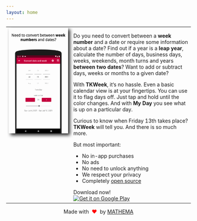 ```yaml
---
layout: home
---
```


<table style="width: 100%; border: none">
<tr>
<td valign="top" style="width: 35%; border: none">
<img style="-webkit-filter: drop-shadow(5px 5px 5px #222); filter: drop-shadow(5px 5px 5px #222);" src="assets/screenshots.gif" />
</td>
<td valign="top" style="border: none">
<p>Do you need to convert between a <strong>week number</strong> and a date or require some information about a date? Find out if a year is a <strong>leap year</strong>, calculate the number of days, business days, weeks, weekends, month turns and years <strong>between two dates</strong>? Want to add or subtract days, weeks or months to a given date?</p>
<p>With <strong>TKWeek</strong>, it‘s no hassle. Even a basic calendar view is at your fingertips. You can use it to flag days off. Just tap and hold until the color changes. And with <strong>My Day</strong> you see what is up on a particular day.</p>
<p>Curious to know when Friday 13th takes place? <strong>TKWeek</strong> will tell you. And there is so much more.</p><p>But most important:</p>

<ul>
<li>No in-app purchases</li>
<li>No ads</li>
<li>No need to unlock anything</li>
<li>We respect your privacy</li>
<li>Completely <a href="https://github.com/MATHEMA-GmbH/TKWeek">open source</a></li>
</ul>
Download now!
<br />
<a href='https://play.google.com/store/apps/details?id=com.thomaskuenneth.tkweek&pcampaignid=pcampaignidMKT-Other-global-all-co-prtnr-py-PartBadge-Mar2515-1'><img alt='Get it on Google Play' width="40%" src='https://play.google.com/intl/en_us/badges/static/images/badges/en_badge_web_generic.png'/></a>
</td>
</tr>
</table>

<p style="text-align: center;">Made with <span style="color: red;">&#160;❤&#160;</span> by <a href="https://www.mathema.de/">MATHEMA</a></p>
